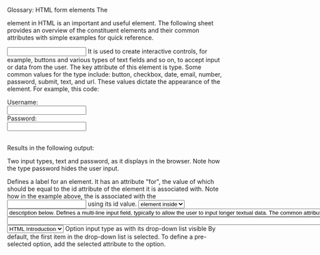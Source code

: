 Glossary: HTML form elements
The <form> element in HTML is an important and useful element. The following sheet provides an overview of the <form> constituent elements and their common attributes with simple examples for quick reference.

<input>
It is used to create interactive controls, for example, buttons and various types of text fields and so on, to accept input or data from the user. The key attribute of this element is type. Some common values for the type include: button, checkbox, date, email, number, password, submit, text, and url. These values dictate the appearance of the element. For example, this code:

<form action="my_action_page">

<label for="uname">Username:</label>
<br>
<input type="text" id="uname" name="username">
<br>
<label for="pwd">Password:</label>
<br>
<input type="password" id="pwd" name="pwd">
<br><br>

Results in the following output:

Two input types, text and password, as it displays in the browser.
Note how the type password hides the user input.

<label>
Defines a label for an element. It has an attribute "for", the value of which should be equal to the id attribute of the element it is associated with. Note how in the example above, the <label> is associated with the <input> using its id value.

<select>
Defines a drop-down list of options presented to the user. It has a couple of attributes:

Form, the id of the form in which the drop-down appears

Name specifies the name of the control

Multiple Boolean attribute, when specified, indicates if a user can select multiple options out of the list

Required indicates if the user is required to select an option before submitting a form

Size mentions the number of visible options in a drop-down list

The options in a drop-down list are defined using the <option> element inside <select>. Note the example in the <option> description below.

<textarea>

Defines a multi-line input field, typically to allow the user to input longer textual data. The common attributes for this element include:

cols defines the width of the text area, the default value is 20

form the form element the text area is associated with

maxlength when specified, limits the maximum number of characters that can be entered in the text area

minlength the minimum number of characters that the user should enter

readonly once set, the user cannot modify the contents

rows defines the number of visible text lines for the text area

The following line of code defines a text area of 10 visible lines and nearly 30 characters wide where the user can input a maximum of 200 characters:

<textarea name="response" rows="10" cols="30" maxlength=”200”>

</textarea>
<button>
Defines a clickable button. The onclick attribute defines the behavior when the button is clicked by the user. For example, in the code below, an alert message is shown to the user.

<button type="button" onclick="alert('You just clicked!')">Click Me!
</button>

<fieldset>

Used to group related input elements in a form. For instance, elements related to the user’s personal information and educational qualification can be grouped separately in two field sets.

<legend>

Defines a caption for the <fieldset> element. For example:

<fieldset>
  <legend>Personal Info</legend>
  <label for="fname">First name:</label><br>
  <input type="text" id="fname" name="fname" value="John"><br>
  <label for="lname">Last name:</label><br>
  <input type="text" id="lname" name="lname" value="Doe"><br>
</fieldset>

<fieldset>
  <legend>Qualificaiton</legend>

<datalist>

Specifies a list of pre-defined options for an input element. It differs from <select> since the user can still provide textual or numeric input other than the listed options.

123456789101112

<form action="/my_action_page">
  <label for="flowers">Favourite flower:</label><br>
  <input list="flowers" name="flowers">
  <datalist id="flowers">
    <option value="Rose">
    <option value="Lily">
    <option value="Tulip">
    <option value="Daffodil">
    <option value="Orchid">
  </datalist>

Datalist input type with its drop-down list containing the options visible
<output>

Represents the result of a calculation (typically the output of a script) or the outcome of the user action.

<option>

Defines an option for the drop-down list. The following code example demonstrates how a simple list can be defined, with the rendered view below the code block.

<label for="course">Choose a course:</label><br>
<select id="course" name="courselist">

  <option value="html">HTML Introduction</option>
  <option value="css">Styling with CSS</option>
  <option value="js">JavaScript</option>
  <option value="react">React Basics</option>
</select>
Option input type as with its drop-down list visible
By default, the first item in the drop-down list is selected. To define a pre-selected option, add the selected attribute to the option.

<optgroup>

Defines a group of related options in a drop-down list. Its attribute label names the group.
